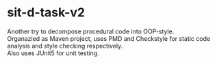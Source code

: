 # sit-d-task-v2
Another try to decompose procedural code into OOP-style.  
Organazied as Maven project, uses PMD and Checkstyle for static code analysis and style checking respectively.  
Also uses JUnit5 for unit testing. 
